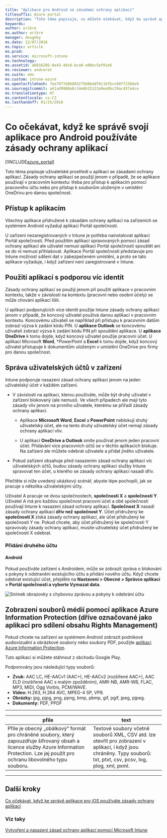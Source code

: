 ```yaml
---
title: "Aplikace pro Android se zásadami ochrany aplikací"
titlesuffix: Azure portal
description: "Toto téma popisuje, co můžete očekávat, když ke správě aplikace pro Android používáte zásady ochrany aplikací."
keywords: 
author: erikre
ms.author: erikre
manager: dougeby
ms.date: 12/07/2016
ms.topic: article
ms.prod: 
ms.service: microsoft-intune
ms.technology: 
ms.assetid: a6816285-8e43-4dc8-bca0-e80ec5ef01e6
ms.reviewer: andcerat
ms.suite: ems
ms.custom: intune-azure
ms.openlocfilehash: 7ee7977d8608327560b4df0c1bfbcc60ff150da9
ms.sourcegitcommit: a41ad9988a8c14e6b15123a9ea9bc29ac437a4ce
ms.translationtype: HT
ms.contentlocale: cs-CZ
ms.lasthandoff: 01/25/2018
---
```

# <a name="what-to-expect-when-your-android-app-is-managed-by-app-protection-policies"></a>Co očekávat, když ke správě svojí aplikace pro Android používáte zásady ochrany aplikací 

[!INCLUDE[azure_portal](./includes/azure_portal.md)]

Toto téma popisuje uživatelské prostředí u aplikací se zásadami ochrany aplikací. Zásady ochrany aplikací se použijí jenom v případě, že se aplikace používají v pracovním kontextu: třeba pro přístup k aplikacím pomocí pracovního účtu nebo pro přístup k souborům uloženým v umístění OneDrivu pro danou společnost.
##  <a name="accessing-apps"></a>Přístup k aplikacím

Všechny aplikace přidružené k zásadám ochrany aplikací na zařízeních se systémem Android vyžadují aplikaci Portál společnosti.

U zařízení nezaregistrovaných v Intune je potřeba nainstalovat aplikaci Portál společnosti. Před použitím aplikací spravovaných pomocí zásad ochrany aplikací ale uživatel nemusí aplikaci Portál společnosti spouštět ani se do ní nemusí přihlašovat.
Aplikace Portál společnosti představuje pro Intune možnost sdílení dat v zabezpečeném umístění, a proto se tato aplikace vyžaduje, i když zařízení není zaregistrované v Intune.


##  <a name="using-apps-with-multi-identity-support"></a>Použití aplikací s podporou víc identit

Zásady ochrany aplikací se použijí jenom při použití aplikace v pracovním kontextu, takže v závislosti na kontextu (pracovní nebo osobní účely) se může chování aplikací lišit.

U aplikací podporujících více identit použije Intune zásady ochrany aplikací jenom v případě, že koncový uživatel používá danou aplikaci v pracovním kontextu.  Koncovému uživateli se například při přístupu k pracovním datům zobrazí výzva k zadání kódu PIN.  U **aplikace Outlook** se koncovému uživateli zobrazí výzva k zadání kódu PIN při spouštění aplikace. U **aplikace OneDrive** k tomu dojde, když koncový uživatel použije pracovní účet.  U aplikací Microsoft **Word**, **PowerPoint* a **Excel** k tomu dojde, když koncový uživatel přistupuje k dokumentům uloženým v umístění OneDrive pro firmy pro danou společnost.
##  <a name="managing-user-accounts-on-the-device"></a>Správa uživatelských účtů v zařízení

Intune podporuje nasazení zásad ochrany aplikací jenom na jeden uživatelský účet v každém zařízení.

* V závislosti na aplikaci, kterou používáte, může být druhý uživatel v zařízení blokovaný (ale nemusí). Ve všech případech ale mají tyto zásady vliv jenom na prvního uživatele, kterému se přiřadí zásady ochrany aplikací.

  * Aplikace **Microsoft Word**, **Excel** a **PowerPoint** neblokují druhý uživatelský účet, ale na tento druhý uživatelský účet nemají zásady ochrany aplikací vliv.

  * U aplikací **OneDrive a Outlook** smíte používat jenom jeden pracovní účet.  Přidávání více pracovních účtů se v těchto aplikacích blokuje.  Na zařízení ale můžete odebrat uživatele a přidat jiného uživatele.


* Pokud zařízení obsahuje před nasazením zásad ochrany aplikací víc uživatelských účtů, budou zásady ochrany aplikací služby Intune spravovat ten účet, u kterého se zásady ochrany aplikací nasadí dřív.


Přečtěte si níže uvedený ukázkový scénář, abyste lépe pochopili, jak se pracuje s několika uživatelskými účty.

Uživatel A pracuje ve dvou společnostech, **společnosti X** a **společnosti Y**. Uživatel A má pro každou společnost pracovní účet a obě společnosti používají Intune k nasazení zásad ochrany aplikací. **Společnost X** nasadí zásady ochrany aplikací **dřív než** **společnost Y**. Účet přidružený ke **společnosti X** získá zásady ochrany aplikací, ale účet přidružený ke společnosti Y ne. Pokud chcete, aby účet přidružený ke společnosti Y spravovaly zásady ochrany aplikací, musíte uživatelský účet přidružený ke společnosti X odebrat.
### <a name="adding-a-second-account"></a>Přidání druhého účtu
####  <a name="android"></a>Android
Pokud používáte zařízení s Androidem, může se zobrazit zpráva o blokování s pokyny k odstranění existujícího účtu a přidání nového účtu.  Když chcete odebrat existující účet, přejděte na **Nastavení &gt; Obecné &gt; Správce aplikací &gt; Portál společnosti a vyberte Vymazat data**.

![Snímek obrazovky s chybovou zprávou a pokyny k odebrání účtu](./media/android-switch-user.png)

##  <a name="viewing-media-files-with-the-azure-information-protection-app-previously-known-as-rights-management-sharing-app"></a>Zobrazení souborů médií pomocí aplikace Azure Information Protection (dříve označované jako aplikaci pro sdílení obsahu Rights Management)
Pokud chcete na zařízení se systémem Android zobrazit podnikové audiovizuální a obrázkové soubory nebo soubory PDF, použijte [aplikaci Azure Information Protection](https://play.google.com/store/apps/details?id=com.microsoft.ipviewer).

Tuto aplikaci si můžete stáhnout z obchodu Google Play.  

Podporovány jsou následující typy souborů:

* **Zvuk:** AAC LC, HE-AACv1 (AAC+), HE-AACv2 (rozšířené AAC+), AAC ELD (rozšířené AAC s malým zpožděním), AMR-NB, AMR-WB, FLAC, MP3, MIDI, Ogg Vorbis, PCM/WAVE.
* **Video:** H.263, H.264 AVC, MPEG-4 SP, VP8.
* **Obrázky:** jpg, pjpg, png, ppng, bmp, pbmp, gif, pgif, jpeg, pjpeg.
* **Dokumenty:** PDF, PPDF

------------
|**pfile**|**text**|
|----|----|
|Pfile je obecný „obálkový“ formát pro chráněné soubory, který zapouzdřuje šifrovaný obsah a licence služby Azure Information Protection. Lze jej použít pro ochranu libovolného typu souboru.|Textové soubory včetně souborů XML, CSV atd. lze otevřít pro zobrazení v aplikaci, i když jsou chráněny. Typy souborů: txt, ptxt, csv, pcsv, log, plog, xml, pxml.|
---------------
## <a name="next-steps"></a>Další kroky
[Co očekávat, když ke správě aplikace pro iOS používáte zásady ochrany aplikací](app-protection-enabled-apps-ios.md)

### <a name="see-also"></a>Viz taky
[Vytvoření a nasazení zásad ochrany aplikací pomocí Microsoft Intune](app-protection-policies.md)
